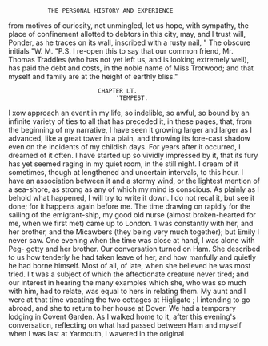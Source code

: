                THE PERSONAL HISTORY AND EXPERIENCE

from motives of curiosity, not unmingled, let us hope, with sympathy, the
place of confinement allotted to debtors in this city, may, and I trust will,
Ponder, as he traces on its wall, inscribed with a rusty nail,
                                            " The obscure initials
                                                                 "W. M.
   "P.S. I re-open this to say that our common friend, Mr. Thomas
Traddles (who has not yet left us, and is looking extremely well), has paid
the debt and costs, in the noble name of Miss Trotwood; and that myself
and family are at the height of earthly bliss."




                             CHAPTER LT.
                                  'TEMPEST.

   I xow approach an event in my life, so indelible, so awful, so bound by
an infinite variety of ties to all that has preceded it, in these pages, that,
from the beginning of my narrative, I have seen it growing larger and
larger as I advanced, like a great tower in a plain, and throwing its
fore-cast shadow even on the incidents of my childish days.
   For years after it occurred, I dreamed of it often. I have started up
so vividly impressed by it, that its fury has yet seemed raging in my
quiet room, in the still night. I dream of it sometimes, though at
lengthened and uncertain intervals, to this hour. I have an association
between it and a stormy wind, or the lightest mention of a sea-shore, as
strong as any of which my mind is conscious. As plainly as I behold what
happened, I will try to write it down. I do not recal it, but see it done;
for it happens again before me.
   The time drawing on rapidly for the sailing of the emigrant-ship, my
good old nurse (almost broken-hearted for me, when we first met) came
up to London. 1 was constantly with her, and her brother, and the
Micawbers (they being very much together); but Emily I never saw.
   One evening when the time was close at hand, I was alone with Peg-
gotty and her brother. Our conversation turned on Ham. She described
to us how tenderly he had taken leave of her, and how manfully and
quietly he had borne himself. Most of all, of late, when she believed
he was most tried. I t was a subject of which the affectionate creature
never tired; and our interest in hearing the many examples which she,
who was so much with him, had to relate, was equal to hers in relating
them.
   My aunt and I were at that time vacating the two cottages at Higligate ;
I intending to go abroad, and she to return to her house at Dover. We
had a temporary lodging in Covent Garden. As I walked home to it,
after this evening's conversation, reflecting on what had passed between
Ham and myself when I was last at Yarmouth, I wavered in the original
